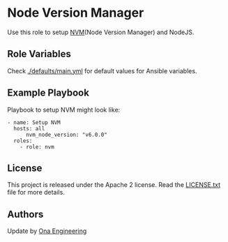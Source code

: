 Node Version Manager
====================

Use this role to setup [NVM](https://github.com/creationix/nvm)(Node Version Manager) and NodeJS.

Role Variables
--------------

Check [./defaults/main.yml](./defaults/main.yml) for default values for Ansible variables.

Example Playbook
----------------

Playbook to setup NVM might look like:

    - name: Setup NVM
      hosts: all
          nvm_node_version: "v6.0.0"
      roles:
        - role: nvm

License
-------

This project is released under the Apache 2 license. Read the [LICENSE.txt](./LICENSE.txt) file for more details.

Authors
-------

Update by [Ona Engineering](https://ona.io)